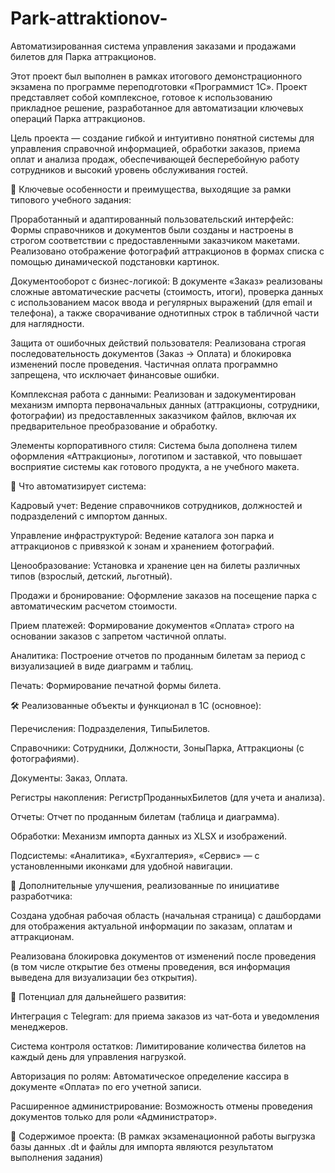 # Park-attraktionov-
Автоматизированная система управления заказами и продажами билетов для Парка аттракционов.

Этот проект был выполнен в рамках итогового демонстрационного экзамена по программе переподготовки «Программист 1С». Проект представляет собой комплексное, готовое к использованию прикладное решение, разработанное для автоматизации ключевых операций Парка аттракционов.

Цель проекта — создание гибкой и интуитивно понятной системы для управления справочной информацией, обработки заказов, приема оплат и анализа продаж, обеспечивающей бесперебойную работу сотрудников и высокий уровень обслуживания гостей.

🎯 Ключевые особенности и преимущества, выходящие за рамки типового учебного задания:

Проработанный и адаптированный пользовательский интерфейс: Формы справочников и документов были созданы и настроены в строгом соответствии с предоставленными заказчиком макетами. Реализовано отображение фотографий аттракционов в формах списка с помощью динамической подстановки картинок.

Документооборот с бизнес-логикой: В документе «Заказ» реализованы сложные автоматические расчеты (стоимость, итоги), проверка данных с использованием масок ввода и регулярных выражений (для email и телефона), а также сворачивание однотипных строк в табличной части для наглядности.

Защита от ошибочных действий пользователя: Реализована строгая последовательность документов (Заказ -> Оплата) и блокировка изменений после проведения. Частичная оплата программно запрещена, что исключает финансовые ошибки.

Комплексная работа с данными: Реализован и задокументирован механизм импорта первоначальных данных (аттракционы, сотрудники, фотографии) из предоставленных заказчиком файлов, включая их предварительное преобразование и обработку.

Элементы корпоративного стиля: Система была дополнена тилем оформления «Аттракционы», логотипом и заставкой, что повышает восприятие системы как готового продукта, а не учебного макета.

📌 Что автоматизирует система:

Кадровый учет: Ведение справочников сотрудников, должностей и подразделений с импортом данных.

Управление инфраструктурой: Ведение каталога зон парка и аттракционов с привязкой к зонам и хранением фотографий.

Ценообразование: Установка и хранение цен на билеты различных типов (взрослый, детский, льготный).

Продажи и бронирование: Оформление заказов на посещение парка с автоматическим расчетом стоимости.

Прием платежей: Формирование документов «Оплата» строго на основании заказов с запретом частичной оплаты.

Аналитика: Построение отчетов по проданным билетам за период с визуализацией в виде диаграмм и таблиц.

Печать: Формирование печатной формы билета.

🛠 Реализованные объекты и функционал в 1С (основное):

Перечисления: Подразделения, ТипыБилетов.

Справочники: Сотрудники, Должности, ЗоныПарка, Аттракционы (с фотографиями).

Документы: Заказ, Оплата.

Регистры накопления: РегистрПроданныхБилетов (для учета и анализа).

Отчеты: Отчет по проданным билетам (таблица и диаграмма).

Обработки: Механизм импорта данных из XLSX и изображений.

Подсистемы: «Аналитика», «Бухгалтерия», «Сервис» — с установленными иконками для удобной навигации.

🚀 Дополнительные улучшения, реализованные по инициативе разработчика:

Создана удобная рабочая область (начальная страница) с дашбордами для отображения актуальной информации по заказам, оплатам и аттракционам.

Реализована блокировка документов от изменений после проведения (в том числе открытие без отмены проведения, вся информация выведена для визуализации без открытия).

🔮 Потенциал для дальнейшего развития:

Интеграция с Telegram: для приема заказов из чат-бота и уведомления менеджеров.

Система контроля остатков: Лимитирование количества билетов на каждый день для управления нагрузкой.

Авторизация по ролям: Автоматическое определение кассира в документе «Оплата» по его учетной записи.

Расширенное администрирование: Возможность отмены проведения документов только для роли «Администратор».

📂 Содержимое проекта:
(В рамках экзаменационной работы выгрузка базы данных .dt и файлы для импорта являются результатом выполнения задания)
